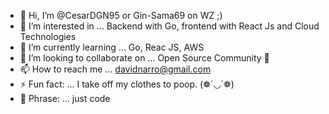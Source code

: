 - 👋 Hi, I’m @CesarDGN95 or Gin-Sama69 on WZ ;)
- 👀 I’m interested in ... Backend with Go, frontend with React Js and Cloud Technologies
- 🌱 I’m currently learning ... Go, Reac JS, AWS
- 💞️ I’m looking to collaborate on ... Open Source Community 🧡
- 📫 How to reach me ... davidnarro@gmail.com
- ⚡ Fun fact: ... I take off my clothes to poop. (❁´◡`❁)
- 💬 Phrase: ... just code 
<!---
CesarDGN95/CesarDGN95 is a ✨ special ✨ repository because its `README.md` (this file) appears on your GitHub profile.
You can click the Preview link to take a look at your changes.
--->
